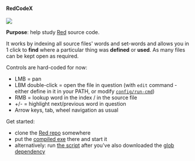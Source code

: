 #### RedCodeX

![](https://i.gyazo.com/9db30cad1e6ceb7b3248b5df6be59881.gif)

**Purpose**: help study [Red](https://www.red-lang.org) source code.

It works by indexing all source files' words and set-words and allows you in 1 click to **find** where a particular thing was **defined** or **used**.
As many files can be kept open as required.

Controls are hard-coded for now:
- LMB = pan
- LBM double-click = open the file in question (with `edit` command - either define in it in your PATH, or modify [`config/run-cmd`](https://gitlab.com/hiiamboris/red-codex/blob/master/redcodex.red#L68))
- RMB = lookup word in the index / in the source file
- +/- = highlight next/previous word in question
- Arrow keys, tab, wheel navigation as usual

Get started:
- clone the [Red repo](https://github.com/red/red/) somewhere
- put the [compiled exe](https://gitlab.com/hiiamboris/red-codex/raw/master/redcodex.exe) there and start it
- alternatively: run [the script](https://gitlab.com/hiiamboris/red-codex/raw/master/redcodex.red) after you've also downloaded the [glob dependency](https://gitlab.com/hiiamboris/red-junk/raw/master/glob/glob.red)
